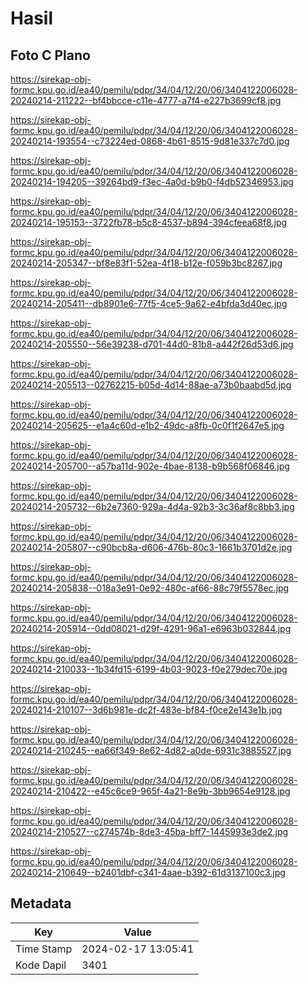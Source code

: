 # Hasil

## Foto C Plano

https://sirekap-obj-formc.kpu.go.id/ea40/pemilu/pdpr/34/04/12/20/06/3404122006028-20240214-211222--bf4bbcce-c11e-4777-a7f4-e227b3699cf8.jpg

https://sirekap-obj-formc.kpu.go.id/ea40/pemilu/pdpr/34/04/12/20/06/3404122006028-20240214-193554--c73224ed-0868-4b61-8515-9d81e337c7d0.jpg

https://sirekap-obj-formc.kpu.go.id/ea40/pemilu/pdpr/34/04/12/20/06/3404122006028-20240214-194205--39264bd9-f3ec-4a0d-b9b0-f4db52346953.jpg

https://sirekap-obj-formc.kpu.go.id/ea40/pemilu/pdpr/34/04/12/20/06/3404122006028-20240214-195153--3722fb78-b5c8-4537-b894-394cfeea68f8.jpg

https://sirekap-obj-formc.kpu.go.id/ea40/pemilu/pdpr/34/04/12/20/06/3404122006028-20240214-205347--bf8e83f1-52ea-4f18-b12e-f059b3bc8267.jpg

https://sirekap-obj-formc.kpu.go.id/ea40/pemilu/pdpr/34/04/12/20/06/3404122006028-20240214-205411--db8901e6-77f5-4ce5-9a62-e4bfda3d40ec.jpg

https://sirekap-obj-formc.kpu.go.id/ea40/pemilu/pdpr/34/04/12/20/06/3404122006028-20240214-205550--56e39238-d701-44d0-81b8-a442f26d53d6.jpg

https://sirekap-obj-formc.kpu.go.id/ea40/pemilu/pdpr/34/04/12/20/06/3404122006028-20240214-205513--02762215-b05d-4d14-88ae-a73b0baabd5d.jpg

https://sirekap-obj-formc.kpu.go.id/ea40/pemilu/pdpr/34/04/12/20/06/3404122006028-20240214-205625--e1a4c60d-e1b2-49dc-a8fb-0c0f1f2647e5.jpg

https://sirekap-obj-formc.kpu.go.id/ea40/pemilu/pdpr/34/04/12/20/06/3404122006028-20240214-205700--a57ba11d-902e-4bae-8138-b9b568f06846.jpg

https://sirekap-obj-formc.kpu.go.id/ea40/pemilu/pdpr/34/04/12/20/06/3404122006028-20240214-205732--6b2e7360-929a-4d4a-92b3-3c36af8c8bb3.jpg

https://sirekap-obj-formc.kpu.go.id/ea40/pemilu/pdpr/34/04/12/20/06/3404122006028-20240214-205807--c90bcb8a-d606-476b-80c3-1661b3701d2e.jpg

https://sirekap-obj-formc.kpu.go.id/ea40/pemilu/pdpr/34/04/12/20/06/3404122006028-20240214-205838--018a3e91-0e92-480c-af66-88c79f5578ec.jpg

https://sirekap-obj-formc.kpu.go.id/ea40/pemilu/pdpr/34/04/12/20/06/3404122006028-20240214-205914--0dd08021-d29f-4291-96a1-e6963b032844.jpg

https://sirekap-obj-formc.kpu.go.id/ea40/pemilu/pdpr/34/04/12/20/06/3404122006028-20240214-210033--1b34fd15-6199-4b03-9023-f0e279dec70e.jpg

https://sirekap-obj-formc.kpu.go.id/ea40/pemilu/pdpr/34/04/12/20/06/3404122006028-20240214-210107--3d6b981e-dc2f-483e-bf84-f0ce2e143e1b.jpg

https://sirekap-obj-formc.kpu.go.id/ea40/pemilu/pdpr/34/04/12/20/06/3404122006028-20240214-210245--ea66f349-8e62-4d82-a0de-6931c3885527.jpg

https://sirekap-obj-formc.kpu.go.id/ea40/pemilu/pdpr/34/04/12/20/06/3404122006028-20240214-210422--e45c6ce9-965f-4a21-8e9b-3bb9654e9128.jpg

https://sirekap-obj-formc.kpu.go.id/ea40/pemilu/pdpr/34/04/12/20/06/3404122006028-20240214-210527--c274574b-8de3-45ba-bff7-1445993e3de2.jpg

https://sirekap-obj-formc.kpu.go.id/ea40/pemilu/pdpr/34/04/12/20/06/3404122006028-20240214-210649--b2401dbf-c341-4aae-b392-61d3137100c3.jpg


## Metadata

| Key        | Value               |
| ---------- | ------------------- |
| Time Stamp | 2024-02-17 13:05:41 |
| Kode Dapil | 3401                |



